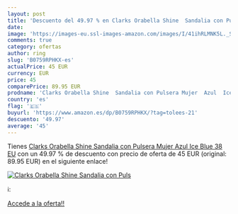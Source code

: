 ```yaml
---
layout: post
title: 'Descuento del 49.97 % en Clarks Orabella Shine  Sandalia con Puls'
date: 
image: 'https://images-eu.ssl-images-amazon.com/images/I/41ihRLMNK5L._SL200_.jpg'
comments: true
category: ofertas
author: ring
slug: 'B0759RPHKX-es'
actualPrice: 45 EUR
currency: EUR
price: 45
comparePrice: 89.95 EUR
prodname: 'Clarks Orabella Shine  Sandalia con Pulsera Mujer  Azul  Ice Blue   38 EU'
country: 'es'
flag: '🇪🇸'
buyurl: 'https://www.amazon.es/dp/B0759RPHKX/?tag=tolees-21'
descuento: '49.97'
average: '45'
---
```


Tienes [Clarks Orabella Shine  Sandalia con Pulsera Mujer  Azul  Ice Blue   38 EU](https://www.amazon.es/dp/B0759RPHKX/?tag=tolees-21) con un 49.97 % de descuento con precio de oferta de 45 EUR (original: 89.95 EUR) en el siguiente enlace!

[![Clarks Orabella Shine  Sandalia con Puls](https://images-eu.ssl-images-amazon.com/images/I/41ihRLMNK5L._SL200_.jpg)](https://www.amazon.es/dp/B0759RPHKX/?tag=tolees-21)

ℹ️:


[Accede a la oferta!!](https://www.amazon.es/dp/B0759RPHKX/?tag=tolees-21)
